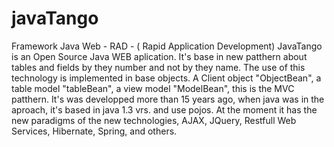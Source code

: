 # javaTango
Framework Java Web - RAD - ( Rapid Application Development)
JavaTango is an Open Source Java WEB aplication. It's base in new patthern about tables and fields by they number and not by they name.
The use of this technology is implemented in base objects. A Client object "ObjectBean", a table model "tableBean", a view model 
"ModelBean", this is the MVC patthern.
It's was developped more than 15 years ago, when java was in the aproach, it's based in java 1.3 vrs. and use pojos.
At the moment it has the new paradigms of the new technologies, AJAX, JQuery, Restfull Web Services, Hibernate, Spring, and others.


